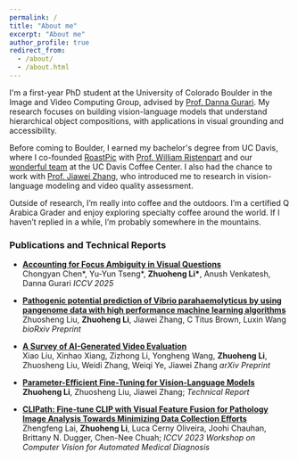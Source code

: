 ```yaml
---
permalink: /
title: "About me"
excerpt: "About me"
author_profile: true
redirect_from: 
  - /about/
  - /about.html
---
```


I'm a first-year PhD student at the University of Colorado Boulder in the Image and Video Computing Group, advised by [Prof. Danna Gurari](https://dannagurari.colorado.edu/). My research focuses on building vision-language models that understand hierarchical object compositions, with applications in visual grounding and accessibility.

Before coming to Boulder, I earned my bachelor's degree from UC Davis, where I co-founded [RoastPic](https://www.roastpic.com/) with [Prof. William Ristenpart](https://coffeecenter.ucdavis.edu/people/william-ristenpart) and our [wonderful team](https://www.roastpic.com/about-us) at the UC Davis Coffee Center. I also had the chance to work with [Prof. Jiawei Zhang](http://jiaweizhang.net/), who introduced me to research in vision-language modeling and video quality assessment.

Outside of research, I’m really into coffee and the outdoors. I’m a certified Q Arabica Grader and enjoy exploring specialty coffee around the world. If I haven’t replied in a while, I’m probably somewhere in the mountains.


### Publications and Technical Reports
* **[Accounting for Focus Ambiguity in Visual Questions](https://arxiv.org/abs/2501.02201)**  
Chongyan Chen\*, Yu-Yun Tseng\*, **Zhuoheng Li\***, Anush Venkatesh, Danna Gurari
*ICCV 2025*

* **[Pathogenic potential prediction of Vibrio parahaemolyticus by using pangenome data with high performance machine learning algorithms](https://www.biorxiv.org/content/10.1101/2025.04.08.647818v1.full.pdf)**  
Zhuosheng Liu, **Zhuoheng Li**, Jiawei Zhang, C Titus Brown, Luxin Wang
*bioRxiv Preprint*

* **[A Survey of AI-Generated Video Evaluation](https://arxiv.org/pdf/2410.19884)**  
Xiao Liu, Xinhao Xiang, Zizhong Li, Yongheng Wang, **Zhuoheng Li**, Zhuosheng Liu, Weidi Zhang, Weiqi Ye, Jiawei Zhang
*arXiv Preprint*

* **[Parameter-Efficient Fine-Tuning for Vision-Language Models](https://andy-lzh.github.io/files/PEFT_CLIP.pdf)**  
**Zhuoheng Li**, Zhuosheng Liu, Jiawei Zhang; 
*Technical Report*

* **[CLIPath: Fine-tune CLIP with Visual Feature Fusion for Pathology Image Analysis Towards Minimizing Data Collection Efforts](https://openaccess.thecvf.com/content/ICCV2023W/CVAMD/papers/Lai_CLIPath_Fine-Tune_CLIP_with_Visual_Feature_Fusion_for_Pathology_Image_ICCVW_2023_paper.pdf)**  
 Zhengfeng Lai, **Zhuoheng Li**, Luca Cerny Oliveira, Joohi Chauhan, Brittany N. Dugger, Chen-Nee Chuah; 
 *ICCV 2023 Workshop on Computer Vision for Automated Medical Diagnosis*